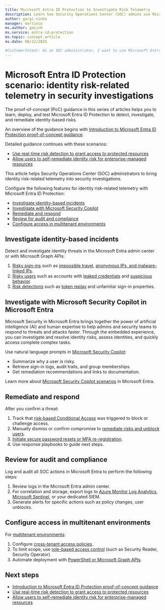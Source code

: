 ```yaml
---
title: Microsoft Entra ID Protection to Investigate Risk Telemetry
description: Learn how Security Operations Center (SOC) admins use Microsoft Entra ID Protection to bring identity risk-related telemetry into security investigations. 
author: gargi-sinha
manager: martinco
ms.author: gasinh
ms.service: entra-id-protection
ms.topic: concept-article
ms.date: 08/22/2025

#CustomerIntent: As an SOC administrator, I want to use Microsoft Entra ID Protection so that I can bring identity risk-related telemetry into security investigations.
---
```

# Microsoft Entra ID Protection scenario: identity risk-related telemetry in security investigations

The proof-of-concept (PoC) guidance in this series of articles helps you to learn, deploy, and test Microsoft Entra ID Protection to detect, investigate, and remediate identity-based risks.

An overview of the guidance begins with [Introduction to Microsoft Entra ID Protection proof-of-concept guidance](id-protection-guide-introduction.md).

Detailed guidance continues with these scenarios:

- [Use real-time risk detection to grant access to protected resources](id-protection-guide-detect.md)
- [Allow users to self-remediate identity risk for enterprise-managed resources](id-protection-guide-remediate.md)

This article helps Security Operations Center (SOC) administrators to bring identity risk-related telemetry into security investigations.

Configure the following features for identity risk-related telemetry with Microsoft Entra ID Protection:

- [Investigate identity-based incidents](#investigate-identity-based-incidents)
- [Investigate with Microsoft Security Copilot](#investigate-with-microsoft-security-copilot-in-microsoft-entra)
- [Remediate and respond](#remediate-and-respond)
- [Review for audit and compliance](#review-for-audit-and-compliance)
- [Configure access in multitenant environments](#configure-access-in-multitenant-environments)

## Investigate identity-based incidents

Detect and investigate identity threats in the Microsoft Entra admin center or with Microsoft Graph APIs:

1. [Risky sign-ins](../id-protection/howto-identity-protection-investigate-risk.md#risky-sign-ins-report) such as [impossible travel](../id-protection/howto-identity-protection-investigate-risk.md#atypical-travel-detections), [anonymous IPs, and malware-linked IPs](../id-protection/howto-identity-protection-investigate-risk.md#malicious-ip-address-detections).
1. [Risky users](../id-protection/howto-identity-protection-investigate-risk.md#risky-users-report) such as accounts with [leaked credentials](../id-protection/howto-identity-protection-investigate-risk.md#leaked-credentials-detections) and [suspicious behavior](../id-protection/howto-identity-protection-investigate-risk.md#password-spray-detections).
1. [Risk detections](../id-protection/howto-identity-protection-investigate-risk.md#risk-detections-report) such as [token replay](../id-protection/howto-identity-protection-investigate-risk.md#anomalous-token-and-token-issuer-anomaly-detections) and unfamiliar sign-in properties.

## Investigate with Microsoft Security Copilot in Microsoft Entra

Microsoft Security in Microsoft Entra brings together the power of artificial intelligence (AI) and human expertise to help admins and security teams to respond to threats and attacks faster. Through the embedded experience, you can investigate and resolve identity risks, assess identities, and quickly access complete complex tasks.

Use natural language prompts in [Microsoft Security Copilot](../fundamentals/copilot-security-entra-investigate-incident.md):

- Summarize why a user is risky.
- Retrieve sign-in logs, audit trails, and group memberships.
- Get remediation recommendations and links to documentation.

Learn more about [Microsoft Security Copilot scenarios](../fundamentals/copilot-entra-security-scenarios.md) in Microsoft Entra.

## Remediate and respond

After you confirm a threat:

1. Track that [risk-based Conditional Access](../id-protection/concept-identity-protection-policies.md) was triggered to block or challenge access.
1. Manually dismiss or confirm compromise to [remediate risks and unblock users](../id-protection/howto-identity-protection-remediate-unblock.md#administrator-manual-remediation).
1. [Initiate secure password resets or MFA re-registration](../id-protection/concept-identity-protection-user-experience.md).
1. Use response playbooks to guide next steps.

## Review for audit and compliance

Log and audit all SOC actions in Microsoft Entra to perform the following steps:

1. Review logs in the Microsoft Entra admin center.
1. For correlation and storage, export logs to [Azure Monitor Log Analytics](../identity/monitoring-health/howto-analyze-activity-logs-log-analytics.md), [Microsoft Sentinel](/azure/sentinel/overview?tabs=defender-portal), or your dedicated SIEM.
1. Generate alerts for specific actions such as policy changes, user unblocks.

## Configure access in multitenant environments

For [multitenant environments](../identity/multi-tenant-organizations/defender-xdr-microsoft-entra-mto.md):

1. Configure [cross-tenant access policies](../external-id/cross-tenant-access-overview.md).
1. To limit scope, use [role-based access control](../identity/role-based-access-control/custom-overview.md) (such as Security Reader, Security Operator).
1. Automate deployment with [PowerShell or Microsoft Graph APIs](../id-protection/howto-identity-protection-graph-api.md).

## Next steps

- [Introduction to Microsoft Entra ID Protection proof-of-concept guidance](id-protection-guide-introduction.md)
- [Use real-time risk detection to grant access to protected resources](id-protection-guide-detect.md)
- [Allow users to self-remediate identity risk for enterprise-managed resources](id-protection-guide-remediate.md)
